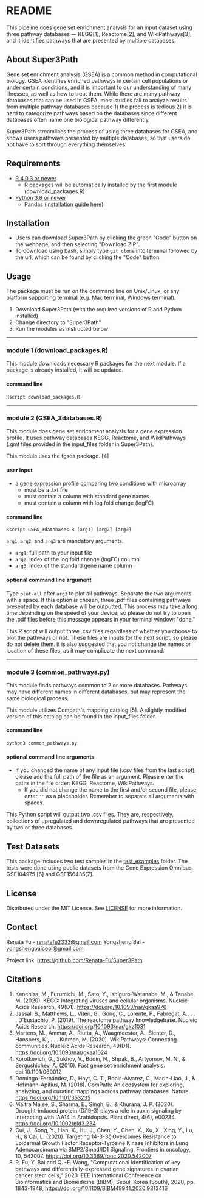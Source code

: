 # README
This pipeline does gene set enrichment analysis for an input dataset using three pathway databases –– KEGG[1], Reactome[2], and WikiPathways[3], and it identifies pathways that are presented by multiple databases.

## About Super3Path
Gene set enrichment analysis (GSEA) is a common method in computational biology. GSEA identifies enriched pathways in certain cell populations or under certain conditions, and it is important to our understanding of many illnesses, as well as how to treat them. While there are many pathway databases that can be used in GSEA, most studies fail to analyze results from multiple pathway databases because 1) the process is tedious 2) it is hard to categorize pathways based on the databases since different databases often name one biological pathway differently.

Super3Path streamlines the process of using three databases for GSEA, and shows users pathways presented by multiple databases, so that users do not have to sort through everything themselves.

## Requirements
* [R 4.0.3 or newer](https://www.r-project.org/)
    * R packages will be automatically installed by the first module (download_packages.R)
* [Python 3.8 or newer](https://www.python.org/downloads/)
    * Pandas ([installation guide here](https://pandas.pydata.org/pandas-docs/stable/getting_started/install.html))

## Installation
* Users can download Super3Path by clicking the green "Code" button on the webpage, and then selecting "Download ZIP".
* To download using bash, simply type `git clone` into terminal followed by the url, which can be found by clicking the "Code" button.

## Usage
The package must be run on the command line on Unix/Linux, or any platform supporting terminal (e.g. Mac terminal, [Windows terminal](https://www.microsoft.com/en-us/p/windows-terminal/9n0dx20hk701?activetab=pivot:overviewtab)). 
1. Download Super3Path (with the required versions of R and Python installed)
2. Change directory to "Super3Path"
3. Run the modules as instructed below

-------------------------------

### module 1 (download_packages.R)
This module downloads necessary R packages for the next module. If a package is already installed, it will be updated.
#### command line
`Rscript download_packages.R`

-------------------------------

### module 2 (GSEA_3databases.R)
This module does gene set enrichment analysis for a gene expression profile.
It uses pathway databases KEGG, Reactome, and WikiPathways (.gmt files provided in the input_files folder in Super3Path).

This module uses the fgsea package. [4]
#### user input
* a gene expression profile comparing two conditions with microarray
    * must be a .txt file
    * must contain a column with standard gene names
    * must contain a column with log fold change (logFC)
#### command line
`Rscript GSEA_3databases.R [arg1] [arg2] [arg3]`

`arg1`, `arg2`, and `arg3` are mandatory arguments.
* `arg1`: full path to your input file
* `arg2`: index of the log fold change (logFC) column
* `arg3`: index of the standard gene name column
#### optional command line argument
Type `plot-all` after `arg3` to plot all pathways. Separate the two arguments with a space. If this option is chosen, three .pdf files containing pathways presented by each database will be outputted. This process may take a long time depending on the speed of your device, so please do not try to open the .pdf files before this message appears in your terminal window: "done."

This R script will output three .csv files regardless of whether you choose to plot the pathways or not. These files are inputs for the next script, so please do not delete them. It is also suggested that you not change the names or location of these files, as it may complicate the next command.

-------------------------------

### module 3 (common_pathways.py)
This module finds pathways common to 2 or more databases. Pathways may have different names in different databases, but may represent the same biological process.

This module utilizes Compath's mapping catalog [5]. A slightly modified version of this catalog can be found in the input_files folder.
#### command line
`python3 common_pathways.py`
#### optional command line arguments
* If you changed the name of any input file (.csv files from the last script), please add the full path of the file as an argument. Please enter the paths in the file order: KEGG, Reactome, WikiPathways.
    * If you did not change the name to the first and/or second file, please enter `''` as a placeholder.
Remember to separate all arguments with spaces.

This Python script will output two .csv files. They are, respectively, collections of upregulated and downregulated pathways that are presented by two or three databases.

## Test Datasets
This package includes two test samples in the [test_examples](https://github.com/Renata-Fu/Super3Path/tree/master/samples) folder. The tests were done using public datasets from the Gene Expression Omnibus, GSE104975 [6] and GSE156435[7].

## License
Distributed under the MIT License. See [LICENSE](https://github.com/Renata-Fu/Super3Path/blob/master/LICENSE) for more information.

## Contact
Renata Fu - renatafu2333@gmail.com
Yongsheng Bai - yongshengbaicool@gmail.com

Project link: https://github.com/Renata-Fu/Super3Path

## Citations
1. Kanehisa, M., Furumichi, M., Sato, Y., Ishiguro-Watanabe, M., & Tanabe, M. (2020). KEGG: Integrating viruses and cellular organisms. Nucleic Acids Research, 49(D1). https://doi.org/10.1093/nar/gkaa970
2. Jassal, B., Matthews, L., Viteri, G., Gong, C., Lorente, P., Fabregat, A., . . . D’Eustachio, P. (2019). The reactome pathway knowledgebase. Nucleic Acids Research. https://doi.org/10.1093/nar/gkz1031
3. Martens, M., Ammar, A., Riutta, A., Waagmeester, A., Slenter, D., Hanspers, K., . . . Kutmon, M. (2020). WikiPathways: Connecting communities. Nucleic Acids Research, 49(D1). https://doi.org/10.1093/nar/gkaa1024
4. Korotkevich, G., Sukhov, V., Budin, N., Shpak, B., Artyomov, M. N., & Sergushichev, A. (2016). Fast gene set enrichment analysis. doi:10.1101/060012
5. Domingo-Fernández, D., Hoyt, C. T., Bobis-Álvarez, C., Marín-Llaó, J., & Hofmann-Apitius, M. (2018). ComPath: An ecosystem for exploring, analyzing, and curating mappings across pathway databases. Nature. https://doi.org/10.1101/353235
6. Maitra Majee, S., Sharma, E., Singh, B., & Khurana, J. P. (2020). Drought-induced protein (Di19-3) plays a role in auxin signaling by interacting with IAA14 in Arabidopsis. Plant direct, 4(6), e00234. https://doi.org/10.1002/pld3.234
7. Cui, J., Song, Y., Han, X., Hu, J., Chen, Y., Chen, X., Xu, X., Xing, Y., Lu, H., & Cai, L. (2020). Targeting 14-3-3ζ Overcomes Resistance to Epidermal Growth Factor Receptor-Tyrosine Kinase Inhibitors in Lung Adenocarcinoma via BMP2/Smad/ID1 Signaling. Frontiers in oncology, 10, 542007. https://doi.org/10.3389/fonc.2020.542007
8. R. Fu, Y. Bai and Q. -E. Wang, "Computational identification of key pathways and differentially-expressed gene signatures in ovarian cancer stem cells," 2020 IEEE International Conference on Bioinformatics and Biomedicine (BIBM), Seoul, Korea (South), 2020, pp. 1843-1848, https://doi.org/10.1109/BIBM49941.2020.9313416
